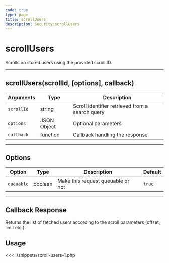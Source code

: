 ```yaml
---
code: true
type: page
title: scrollUsers
description: Security:scrollUsers
---
```


# scrollUsers

Scrolls on stored users using the provided scroll ID.

---

## scrollUsers(scrollId, [options], callback)

| Arguments  | Type        | Description                                     |
| ---------- | ----------- | ----------------------------------------------- |
| `scrollId` | string      | Scroll identifier retrieved from a search query |
| `options`  | JSON Object | Optional parameters                             |
| `callback` | function    | Callback handling the response                  |

---

## Options

| Option     | Type    | Description                       | Default |
| ---------- | ------- | --------------------------------- | ------- |
| `queuable` | boolean | Make this request queuable or not | `true`  |

---

## Callback Response

Returns the list of fetched users according to the scroll parameters (offset, limit etc.).

## Usage

<<< ./snippets/scroll-users-1.php

